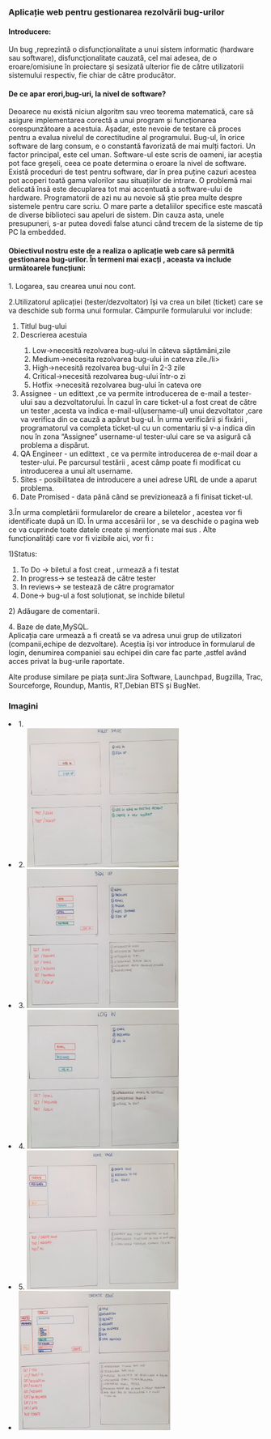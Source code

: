 <!DOCTYPE html>
<html>
<head>
</head>
<body>
    <h3>Aplicație web pentru gestionarea rezolvării bug-urilor </h3>
	<h4>Introducere:</h4>
	<p>Un bug ,reprezintă o disfuncționalitate a unui sistem informatic (hardware sau software), disfuncţionalitate cauzată, cel mai adesea, de o eroare/omisiune în proiectare şi sesizată ulterior fie de către utilizatorii sistemului respectiv, fie chiar de către producător. 
</p>
<h4>De ce apar erori,bug-uri, la nivel de software?</h4>
<p>Deoarece nu există niciun algoritm sau vreo teorema matematică, care să asigure implementarea corectă a unui program și funcționarea corespunzătoare a acestuia. Așadar, este nevoie de testare că proces pentru a evalua nivelul de corectitudine al programului.
Bug-ul, în orice software de larg consum, e o constantă favorizată de mai mulți factori.
Un factor principal, este cel uman. Software-ul este scris de oameni, iar aceștia pot face greșeli, ceea ce poate determina o eroare la nivel de software. Există proceduri de test pentru software, dar în prea puține cazuri acestea pot acoperi toată gama valorilor sau situațiilor de intrare.
O problemă mai delicată însă este decuplarea tot mai accentuată a software-ului de hardware. Programatorii de azi nu au nevoie să știe prea multe despre sistemele pentru care scriu. O mare parte a detaliilor specifice este mascată de diverse biblioteci sau apeluri de sistem. Din cauza asta, unele presupuneri, s-ar putea dovedi false atunci când trecem de la sisteme de tip PC la embedded.
</p>
<h4>Obiectivul nostru este de a realiza o aplicație  web care să permită gestionarea bug-urilor. În termeni mai exacți , aceasta va include următoarele funcțiuni:</h4>
<dt>1. Logarea, sau crearea unui nou cont.</dt>

<p>2.Utilizatorul aplicației (tester/dezvoltator) își va crea un bilet (ticket) care se va deschide sub forma unui formular. Câmpurile formularului vor include:</p>
<ol>
<li>Titlul bug-ului</li>
<li>Descrierea acestuia</li>
<ol>
<li>Low->necesită rezolvarea bug-ului în câteva săptămâni,zile</li>
<li> Medium->necesita rezolvarea bug-ului in cateva zile./li>
<li>High->necesită rezolvarea bug-ului în 2-3 zile</li>
<li>Critical->necesită rezolvarea bug-ului într-o zi</li>
<li>Hotfix ->necesită rezolvarea bug-ului în cateva ore</li>

</ol>
<li>Assignee - un edittext ,ce va permite introducerea de e-mail a tester-ului sau a dezvoltatorului. În cazul în care ticket-ul a fost creat de către un tester ,acesta va indica e-mail-ul(username-ul)  unui dezvoltator ,care va verifica din ce cauză a apărut bug-ul. În urma verificării și fixării , programatorul va completa ticket-ul cu un comentariu și v-a indica din nou în zona “Assignee” username-ul tester-ului care se va asigură că problema a dispărut.
</li>
<li>QA Engineer - un edittext , ce va permite introducerea de e-mail doar a tester-ului. Pe parcursul testării , acest câmp poate fi modificat cu introducerea a unui alt username.
</li>
<li>Sites - posibilitatea de introducere a unei adrese URL de unde a aparut problema.
</li>
<li>Date Promised - data până când se previzionează a fi finisat ticket-ul.
</li>
</ol>
<p>3.În urma completării formularelor de creare a biletelor , acestea vor fi identificate după un ID. În urma accesării lor , se va deschide o pagina web ce va cuprinde toate datele create și menționate mai sus .
 Alte funcționalități care vor fi vizibile aici, vor fi :
 <dt> 1)Status:</dt>
 <ol>
 <li> To Do -> biletul a fost creat , urmează a fi testat</li>
 <li>  In progress-> se testează de către tester</li>
 <li>  In reviews-> se testează de către programator</li>
 <li> Done-> bug-ul a fost soluționat, se inchide biletul</li>
 </ol>
 <dt>2) Adăugare de comentarii.</dt>
 </p>
 <p>4. Baze de date,MySQL.
 <br>Aplicația care urmează a fi creată se va adresa unui grup de utilizatori (companii,echipe de dezvoltare). Aceștia  își vor introduce în formularul de login, denumirea companiei sau echipei din care fac parte ,astfel având acces privat la bug-urile raportate.</br>
</p>
<p>Alte produse similare pe piața sunt:Jira Software, Launchpad, Bugzilla, Trac, Sourceforge, Roundup, Mantis, RT,Debian BTS și BugNet.</p>
 <h3>Imagini </h3>
 <li> 1. </li>
<li> 2. <img src="1.jpg" width="300" height="275"  </li>
<li> 3. <img src="2.jpg" width="300" height="275"> </li>
<li> 4. <img src="3.jpg" width="300" height="275"> </li>
<li> 5. <img src="4.jpg" width="300" height="275"> </li>
<li>  <img src="5.jpg" width="300" height="275"> </li>

</body>

</html>
